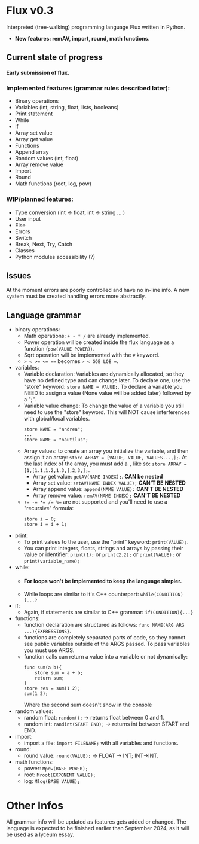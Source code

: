 # Flux v0.3
Interpreted (tree-walking) programming language Flux written in Python.

* **New features: remAV, import, round, math functions.**

## Current state of progress
#### Early submission of flux. 

### Implemented features (grammar rules described later):
* Binary operations
* Variables (int, string, float, lists, booleans)
* Print statement
* While
* If
* Array set value
* Array get value
* Functions
* Append array
* Random values (int, float)
* Array remove value
* Import
* Round
* Math functions (root, log, pow)

### WIP/planned features:

* Type conversion (int -> float, int -> string ... )
* User input
* Else
* Errors
* Switch
* Break, Next, Try, Catch
* Classes
* Python modules accessibility (?)

## Issues
At the moment errors are poorly controlled and have no in-line info. A new system must be created handling errors more abstractly.

## Language grammar
* binary operations:
  * Math operations: `+ - * /` are already implemented.
  * Power operation will be created inside the flux language as a function (`pow(VALUE POWER)`).
  * Sqrt operation will be implemented with the `#` keyword.
  * `> < >= <= ==` becomes `> < GOE LOE =`.
* variables:
  * Variable declaration: Variables are dynamically allocated, so they have no defined type and can change later. To declare one, use the "store" keyword: `store NAME = VALUE;`.
    To declare a variable you NEED to assign a value (None value will be added later) followed by a ";".
  * Variable value change: To change the value of a variable you still need to use the "store" keyword. This will NOT cause interferences with global/local variables.
    ```
    store NAME = "andrea";
    ...
    store NAME = "nautilus";
    ```
  * Array values: to create an array you initialize the variable, and then assign it an array: `store ARRAY = [VALUE, VALUE, VALUES...,];`. At the last index of the array, you must add a `,` like so: `store ARRAY = [1,[1.1,1.2,1.3,],2,3,];`.
      * Array get value: `getAV(NAME INDEX);`. **CAN be nested**
      * Array set value: `setAV(NAME INDEX VALUE);` **CAN'T BE NESTED**
      * Array append value: `append(NAME VALUE):` **CAN'T BE NESTED**
      * Array remove value: `remAV(NAME INDEX);` **CAN'T BE NESTED**
  * `+= -= *= /= %=` are not supported and you'll need to use a "recursive" formula:
    ```
    store i = 0;
    store i = i + 1;
    ```
* print:
  * To print values to the user, use the "print" keyword: `print(VALUE);`.
  * You can print integers, floats, strings and arrays by passing their value or identifier: `print(1);` or `print(2.2);` or `print(VALUE);` or `print(variable_name);`
* while:
  * #### For loops won't be implemented to keep the language simpler.
  * While loops are similar to it's C++ counterpart: `while(CONDITION){...}`
* if:
  * Again, if statements are similar to C++ grammar: `if(CONDITION){...}`
* functions:
  * function declaration are structured as follows: ```func NAME(ARG ARG ...){EXPRESSIONS}```.
  * functions are completely separated parts of code, so they cannot see public variables outside of the ARGS passed. To pass variables you must use ARGS.
  * function calls can return a value into a variable or not dynamically:
    ```
    func sum(a b){
        store sum = a + b;
        return sum;
    }
    store res = sum(1 2);
    sum(1 2);
    ```
    Where the second sum doesn't show in the console
* random values:
  * random float: `random();` -> returns float between 0 and 1.
  * random int: `randint(START END);` -> returns int between START and END.
* import:
  * import a file: `import FILENAME;` with all variables and functions.
* round:
  * round value: `round(VALUE);` -> FLOAT -> INT; INT->INT.
* math functions:
  * power: `Mpow(BASE POWER);`
  * root: `Mroot(EXPONENT VALUE);`
  * log: `Mlog(BASE VALUE);`
 # Other Infos
All grammar info will be updated as features gets added or changed. The language is expected to be finished earlier than September 2024, as it will be used as a lyceum essay.

